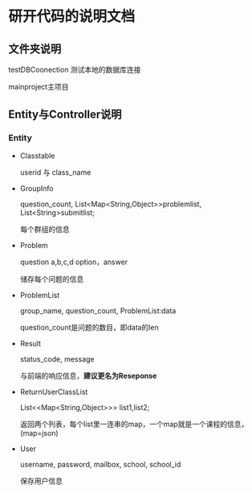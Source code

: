 #  研开代码的说明文档
## 文件夹说明

testDBCoonection 测试本地的数据库连接

mainproject主项目

## Entity与Controller说明

### Entity

- Classtable

  userid 与 class_name

- GroupInfo

  question_count, List<Map<String,Object>>problemlist, List\<String>submitlist;

  每个群组的信息

- Problem

  question a,b,c,d option，answer

  储存每个问题的信息

- ProblemList

  group_name, question_count, ProblemList:data

  question_count是问题的数目，即data的len

- Result

  status_code, message

  与前端的响应信息，**建议更名为Reseponse**

- ReturnUserClassList

  List<\<Map\<String,Object>>> list1,list2;

  返回两个列表，每个list里一连串的map，一个map就是一个课程的信息，(map=json)

- User

  username, password, mailbox, school, school_id

  保存用户信息